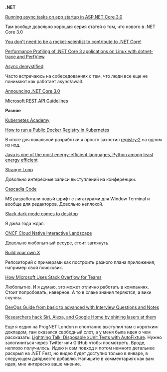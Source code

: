 **.NET**

[Running async tasks on app startup in ASP.NET Core 3.0](https://andrewlock.net/running-async-tasks-on-app-startup-in-asp-net-core-3/)

Там вообще довольно хорошая серия статей о том, что нового в .NET Core 3.0

[You don't need to be a rocket-scientist to contribute to .NET Core!](https://stebet.net/you-dont-need-to-be-a-rocket-scientist-to-contribute-to-net-core/)

[Performance Profiling of .NET Core 3 applications on Linux with dotnet-trace and PerfView](https://michaelscodingspot.com/dotnet-trace/)

[Async demystified](https://www.youtube.com/watch?v=TgUYcZV-foM)

Часто встречаюсь на собеседованиях с тем, что люди все еще не понимают как работает async/await.

[Announcing .NET Core 3.0](https://devblogs.microsoft.com/dotnet/announcing-net-core-3-0/)

[Microsoft REST API Guidelines](https://github.com/Microsoft/api-guidelines/blob/vNext/Guidelines.md)

**Разное**

[Kubernetes Academy](https://blogs.vmware.com/cloudnative/2019/08/27/introducing-kubernetes-academy-free-cloud-native-education-platform/)

[How to run a Public Docker Registry in Kubernetes](https://www.nearform.com/blog/how-to-run-a-public-docker-registry-in-kubernetes/)

В итоге для локальной разработки я просто захостил [registry:2](https://hub.docker.com/_/registry) на одном из нод.

[Java is one of the most energy-efficient languages, Python among least energy efficient](https://jaxenter.com/energy-efficient-programming-languages-137264.html)

[Strange Loop](https://www.youtube.com/channel/UC_QIfHvN9auy2CoOdSfMWDw)

Довольно интересные записи выступлений на конференции.

[Cascadia Code](https://devblogs.microsoft.com/commandline/cascadia-code/)

MS разработали новый шрифт с лигатурами для Window Terminal и вообще для редакторов. Довольно неплохой.

[Slack dark mode comes to desktop](https://slackhq.com/dark-mode-for-slack-desktop)

Я джва года ждал.

[CNCF Cloud Native Interactive Landscape](https://landscape.cncf.io/)

Довольно любопытный ресурс, стоит заглянуть.

[Build your own X](https://github.com/danistefanovic/build-your-own-x)

Репозиторий с примерами как построить разного плана приложения, например свой поисковик.

[How Microsoft Uses Stack Overflow for Teams](https://twitter.com/spolsky/status/1191445164591665153)

Любопытно. И я думаю, это может отлично работать в компаниях. Стоит попробовать, наверное. А то в слаке знания теряются, а вики скучны.

[DevOps Guide from basic to advanced with Interview Questions and Notes](https://github.com/Tikam02/DevOps-Guide)

[Researchers hack Siri, Alexa, and Google Home by shining lasers at them](https://arstechnica.com/information-technology/2019/11/researchers-hack-siri-alexa-and-google-home-by-shining-lasers-at-them/)

Еще я ездил на ProgNET London и спонтанно выступил там c коротким докладом, там оказался свободный слот, а у меня была идея о чем рассказать: [Lightning Talk: Disposable xUnit Tests with AutoFixture](https://skillsmatter.com/skillscasts/14517-lightning-talk-disposable-xunit-tests-with-autofixture). Нужно залогиниться через Twitter или GitHub чтобы посмотреть. Вроде, неплохо получилось. Идею и сам подход я потом немного детальнее раскрыл на .NET Fest, но видео будет доступно только в январе, в следующем дайджесте добавлю. Напишите в комментариях как вам идея, мне интересно ваше мнение.